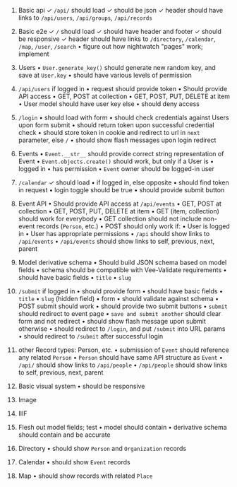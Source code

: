 1. Basic api
  ✓ `/api/` should load
    ✓ should be json
    ✓ header should have links to `/api/users`, `/api/groups`, `/api/records`

1. Basic e2e
  ✓ `/` should load
    ✓ should have header and footer
    ✓ should be responsive
    ✓ header should have links to `/directory`, `/calendar`, `/map`, `/user`, `/search`
    • figure out how nightwatch "pages" work; implement

1. Users
  • `User.generate_key()` should generate new random key, and save at `User.key`
  • should have various levels of permission

1. `/api/users`
  if logged in
    • request should provide token
    • Should provide API access
      • GET, POST at collection
      • GET, POST, PUT, DELETE at item
    • User model should have user key
  else
    • should deny access

1. `/login`
  • should load with form
  • should check credentials against Users upon form submit
  • should return token upon successful credential check
  • should store token in cookie and redirect to url in `next` parameter, else `/`
  • should show flash messages upon login redirect

1. Events
  • `Event.__str__` should provide correct string representation of Event
  • `Event.objects.create()` should work, but only if a User is
    • logged in
    • has permission
  • `Event` owner should be logged-in user

1. `/calendar`
  ✓ should load
  • if logged in, else opposite
    • should find token in request
    • login toggle should be true
    • should provide submit button

1. Event API
  • Should provide API access at `/api/events`
    • GET, POST at collection
    • GET, POST, PUT, DELETE at item
  • GET (item, collection) should work for everybody
  • GET collection should not include non-event records (`Person`, etc.)
  • POST should only work if:
    • User is logged in
    • User has appropriate permissions
  • `/api` should show links to `/api/events`
  • `/api/events` should show links to self, previous, next, parent

1. Model derivative schema
  • Should build JSON schema based on model fields
  • schema should be compatible with Vee-Validate requirements
  • should have basic fields
    • `title`
    • `slug`

1. `/submit`
  if logged in
    • should provide form
    • should have basic fields
      • `title`
      • `slug` (hidden field)
    • form
      • should validate against schema
      • POST submit should work
    • should provide two submit buttons
      • `submit` should redirect to event page
      • `save and submit another` should clear form and not redirect
    • should show flash message upon submit
  otherwise
    • should redirect to `/login`, and put `/submit` into URL params
    • should redirect to `/submit` after successful login

1. other Record types: Person, etc.
  • submission of `Event` should reference any related `Person`
  • `Person` should have same API structure as `Event`
  • `/api/` should show links to `/api/people`
  • `/api/people` should show links to self, previous, next, parent

1. Basic visual system
  • should be responsive

1. Image

1. IIIF

1. Flesh out model fields; test
  • model should contain
  • derivative schema should contain and be accurate

1. Directory
  • should show `Person` and `Organization` records

1. Calendar
  • should show `Event` records

1. Map
  • should show records with related `Place`
